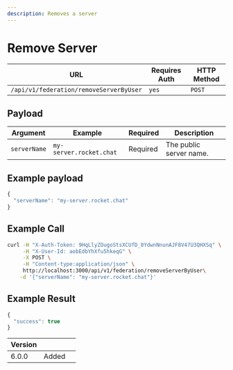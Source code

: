 ```yaml
---
description: Removes a server
---
```


# Remove Server

| URL                                     | Requires Auth | HTTP Method |
| --------------------------------------- | ------------- | ----------- |
| `/api/v1/federation/removeServerByUser` | `yes`         | `POST`      |

## Payload

| Argument     | Example                 | Required | Description             |
| ------------ | ----------------------- | -------- | ----------------------- |
| `serverName` | `my-server.rocket.chat` | Required | The public server name. |

## Example payload

```javascript
{
  "serverName": "my-server.rocket.chat"
}
```

## Example Call

```bash
curl -H "X-Auth-Token: 9HqLlyZOugoStsXCUfD_0YdwnNnunAJF8V47U3QHXSq" \
     -H "X-User-Id: aobEdbYhXfu5hkeqG" \
     -X POST \
     -H "Content-type:application/json" \
     http://localhost:3000/api/v1/federation/removeServerByUser\
    -d '{"serverName": "my-server.rocket.chat"}'
```

## Example Result

```javascript
{
  "success": true
}
```

<table><thead><tr><th>Version</th><th></th><th data-hidden></th></tr></thead><tbody><tr><td>6.0.0</td><td>Added</td><td></td></tr></tbody></table>
